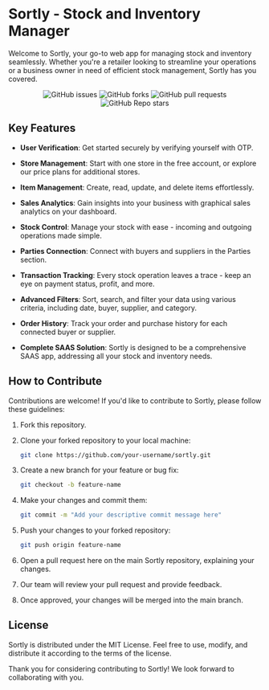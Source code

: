 # Sortly - Stock and Inventory Manager

Welcome to Sortly, your go-to web app for managing stock and inventory seamlessly. Whether you're a retailer looking to streamline your operations or a business owner in need of efficient stock management, Sortly has you covered.

<div align="center">
   
![GitHub issues](https://img.shields.io/github/issues/Rushi0508/sortly)
![GitHub forks](https://img.shields.io/github/forks/Rushi0508/sortly)
![GitHub pull requests](https://img.shields.io/github/issues-pr/Rushi0508/sortly)
![GitHub Repo stars](https://img.shields.io/github/stars/Rushi0508/sortly?style=social)

</div>


## Key Features

- **User Verification**: Get started securely by verifying yourself with OTP.

- **Store Management**: Start with one store in the free account, or explore our price plans for additional stores.

- **Item Management**: Create, read, update, and delete items effortlessly.

- **Sales Analytics**: Gain insights into your business with graphical sales analytics on your dashboard.

- **Stock Control**: Manage your stock with ease - incoming and outgoing operations made simple.

- **Parties Connection**: Connect with buyers and suppliers in the Parties section.

- **Transaction Tracking**: Every stock operation leaves a trace - keep an eye on payment status, profit, and more.

- **Advanced Filters**: Sort, search, and filter your data using various criteria, including date, buyer, supplier, and category.

- **Order History**: Track your order and purchase history for each connected buyer or supplier.

- **Complete SAAS Solution**: Sortly is designed to be a comprehensive SAAS app, addressing all your stock and inventory needs.

## How to Contribute

Contributions are welcome! If you'd like to contribute to Sortly, please follow these guidelines:

1. Fork this repository.

2. Clone your forked repository to your local machine:
   ```bash
   git clone https://github.com/your-username/sortly.git

3. Create a new branch for your feature or bug fix:
   ```bash
   git checkout -b feature-name
   
4. Make your changes and commit them:
   ```bash
   git commit -m "Add your descriptive commit message here"
   
5. Push your changes to your forked repository:
   ```bash
   git push origin feature-name

6. Open a pull request here on the main Sortly repository, explaining your changes.
7. Our team will review your pull request and provide feedback.
8. Once approved, your changes will be merged into the main branch.

## License

Sortly is distributed under the MIT License. Feel free to use, modify, and distribute it according to the terms of the license.

Thank you for considering contributing to Sortly! We look forward to collaborating with you.



